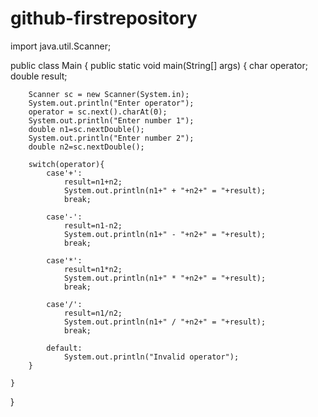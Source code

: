 # github-firstrepository

import java.util.Scanner;

public class Main
{
	public static void main(String[] args) {
	    char operator;
	    double result;
	    
		Scanner sc = new Scanner(System.in);
		System.out.println("Enter operator");
		operator = sc.next().charAt(0);
		System.out.println("Enter number 1");
		double n1=sc.nextDouble();
		System.out.println("Enter number 2");
		double n2=sc.nextDouble();
		
		switch(operator){
		    case'+':
		        result=n1+n2;
		        System.out.println(n1+" + "+n2+" = "+result);
		        break;
		        
		    case'-':
		        result=n1-n2;
		        System.out.println(n1+" - "+n2+" = "+result);
		        break;
		        
		    case'*':
		        result=n1*n2;
		        System.out.println(n1+" * "+n2+" = "+result);
		        break;
		        
		    case'/':
		        result=n1/n2;
		        System.out.println(n1+" / "+n2+" = "+result);
		        break;
		        
		    default:
		        System.out.println("Invalid operator");
		}
		
	}
}

